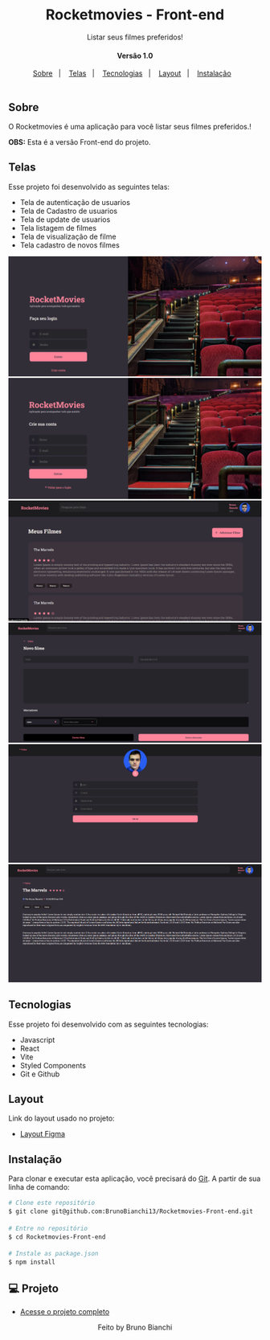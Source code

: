 <h1 align="center"> Rocketmovies - Front-end </h1>
<p align="center">Listar seus filmes preferidos!</p>

<h4 align="center">Versão 1.0</h4>
<p align="center">
<a href="#sobre">Sobre</a>&nbsp;&nbsp;&nbsp;|&nbsp;&nbsp;&nbsp;
<a href="#telas">Telas</a>&nbsp;&nbsp;&nbsp;|&nbsp;&nbsp;&nbsp;
<a href="#tecnologias">Tecnologias</a>&nbsp;&nbsp;&nbsp;|&nbsp;&nbsp;&nbsp;
<a href="#layout">Layout</a>&nbsp;&nbsp;&nbsp;|&nbsp;&nbsp;&nbsp;
<a href="#instalação">Instalação</a>&nbsp;&nbsp;&nbsp;
<br>


<img alt="" src="./src/assets/a.png">

## Sobre

O Rocketmovies é uma aplicação para você  listar seus filmes preferidos.!

**OBS:** Esta é a versão Front-end do projeto.


## Telas
Esse projeto foi desenvolvido as seguintes telas:

- Tela de autenticação de usuarios 
- Tela de Cadastro de usuarios
- Tela de update de usuarios
- Tela listagem de filmes
- Tela de visualização de filme
- Tela cadastro de novos filmes

<p align="center">
  <img alt="" src="./src/assets/Rm1.png">
  <img alt="" src="./src/assets/Rm2.png">
  <img alt="" src="./src/assets/Rm3.png">
  <img alt="" src="./src/assets/Rm4.png">
  <img alt="" src="./src/assets/Rm5.png">
  <img alt="" src="./src/assets/Rm6.png">
</p>


[1.1]: http://i.imgur.com/tXSoThF.png (texto título)
## Tecnologias
Esse projeto foi desenvolvido com as seguintes tecnologias:

- Javascript
- React
- Vite
- Styled Components
- Git e Github


## Layout

Link do layout usado no projeto:

- [Layout Figma](https://www.figma.com/file/UObYagRzmvi5PY4HhmzEHM/RocketMovies/duplicate?type=design&node-id=0-1&mode=design)

## Instalação 

Para clonar e executar esta aplicação, você precisará do [Git](https://git-scm.com/). A partir de sua linha de comando:

```bash
# Clone este repositório
$ git clone git@github.com:BrunoBianchi13/Rocketmovies-Front-end.git

# Entre no repositório
$ cd Rocketmovies-Front-end

# Instale as package.json
$ npm install

```


## 💻 Projeto


- [Acesse o projeto completo](https://github.com/BrunoBianchi13/Rocket-Movies)


<p align="center">
Feito by Bruno Bianchi
</p>
